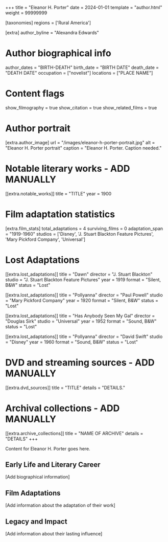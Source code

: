 +++
title = "Eleanor H. Porter"
date = 2024-01-01
template = "author.html"
weight = 99999999

[taxonomies]
regions = ['Rural America']

[extra]
author_byline = "Alexandra Edwards"

# Author biographical info
author_dates = "BIRTH-DEATH"
birth_date = "BIRTH DATE"
death_date = "DEATH DATE"
occupation = ["novelist"]
locations = ["PLACE NAME"]

# Content flags
show_filmography = true
show_citation = true
show_related_films = true

# Author portrait
[extra.author_image]
url = "/images/eleanor-h-porter-portrait.jpg"
alt = "Eleanor H. Porter portrait"
caption = "Eleanor H. Porter. Caption needed."

# Notable literary works - ADD MANUALLY
[[extra.notable_works]]
title = "TITLE"
year = 1900

# Film adaptation statistics
[extra.film_stats]
total_adaptations = 4
surviving_films = 0
adaptation_span = "1919-1960"
studios = ['Disney', 'J. Stuart Blackton Feature Pictures', 'Mary Pickford Company', 'Universal']
# Lost Adaptations
[[extra.lost_adaptations]]
title = "Dawn"
director = "J. Stuart Blackton"
studio = "J. Stuart Blackton Feature Pictures"
year = 1919
format = "Silent, B&W"
status = "Lost"

[[extra.lost_adaptations]]
title = "Pollyanna"
director = "Paul Powell"
studio = "Mary Pickford Company"
year = 1920
format = "Silent, B&W"
status = "Lost"

[[extra.lost_adaptations]]
title = "Has Anybody Seen My Gal"
director = "Douglas Sirk"
studio = "Universal"
year = 1952
format = "Sound, B&W"
status = "Lost"

[[extra.lost_adaptations]]
title = "Pollyanna"
director = "David Swift"
studio = "Disney"
year = 1960
format = "Sound, B&W"
status = "Lost"


# DVD and streaming sources - ADD MANUALLY
[[extra.dvd_sources]]
title = "TITLE"
details = "DETAILS."

# Archival collections - ADD MANUALLY
[[extra.archive_collections]]
title = "NAME OF ARCHIVE"
details = "DETAILS"
+++

Content for Eleanor H. Porter goes here. 

## Early Life and Literary Career

[Add biographical information]

## Film Adaptations

[Add information about the adaptation of their work]

## Legacy and Impact

[Add information about their lasting influence]
